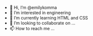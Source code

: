 - 👋 Hi, I’m @emilykomma
- 👀 I’m interested in engineering
- 🌱 I’m currently learning HTML and CSS
- 💞️ I’m looking to collaborate on ...
- 📫 How to reach me ...

<!---
emilykomma/emilykomma is a ✨ special ✨ repository because its `README.md` (this file) appears on your GitHub profile.
You can click the Preview link to take a look at your changes.
--->
